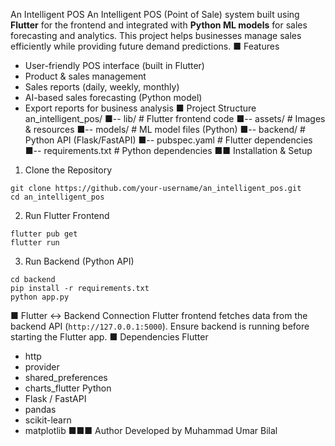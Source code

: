 An Intelligent POS
An Intelligent POS (Point of Sale) system built using **Flutter** for the frontend and integrated with
**Python ML models** for sales forecasting and analytics. This project helps businesses manage
sales efficiently while providing future demand predictions.
■ Features
- User-friendly POS interface (built in Flutter)
- Product & sales management
- Sales reports (daily, weekly, monthly)
- AI-based sales forecasting (Python model)
- Export reports for business analysis
■ Project Structure
an_intelligent_pos/
■-- lib/ # Flutter frontend code
■-- assets/ # Images & resources
■-- models/ # ML model files (Python)
■-- backend/ # Python API (Flask/FastAPI)
■-- pubspec.yaml # Flutter dependencies
■-- requirements.txt # Python dependencies
■■ Installation & Setup
1. Clone the Repository
```
git clone https://github.com/your-username/an_intelligent_pos.git
cd an_intelligent_pos
```
2. Run Flutter Frontend
```
flutter pub get
flutter run
```
3. Run Backend (Python API)
```
cd backend
pip install -r requirements.txt
python app.py
```
■ Flutter ↔ Backend Connection
Flutter frontend fetches data from the backend API (`http://127.0.0.1:5000`). Ensure backend is
running before starting the Flutter app.
■ Dependencies
Flutter
- http
- provider
- shared_preferences
- charts_flutter
Python
- Flask / FastAPI
- pandas
- scikit-learn
- matplotlib
■■■ Author
Developed by Muhammad Umar Bilal
